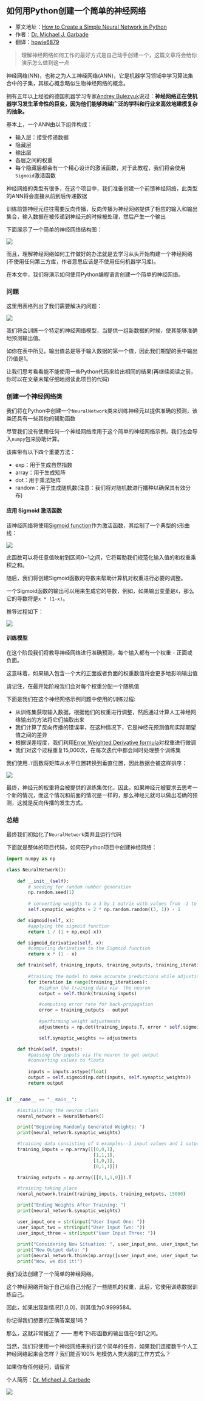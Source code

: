
## 如何用Python创建一个简单的神经网络

- 原文地址：[How to Create a Simple Neural Network in Python](https://www.kdnuggets.com/2018/10/simple-neural-network-python.html)
- 作者：[Dr. Michael J. Garbade](https://www.linkedin.com/in/garbade)
- 翻译：[howie6879](https://github.com/howie6879)

> 理解神经网络如何工作的最好方式是自己动手创建一个，这篇文章将会给你演示怎么做到这一点

神经网络(NN)，也称之为人工神经网络(ANN)，它是机器学习领域中学习算法集合中的子集，其核心概念略似生物神经网络的概念。

拥有五年以上经验的德国机器学习专家[Andrey Bulezyuk](https://www.education-ecosystem.com/andreybu/REaxr-machine-learning-model-python-sklearn-kera/oPGdP-machine-learning-model-python-sklearn-kera/)说过：**神经网络正在使机器学习发生革命性的巨变，因为他们能够跨越广泛的学科和行业来高效地建模复杂的抽象。**

基本上，一个ANN由以下组件构成：

- 输入层：接受传递数据
- 隐藏层
- 输出层
- 各层之间的权重
- 每个隐藏层都会有一个精心设计的激活函数，对于此教程，我们将会使用`Sigmoid`激活函数

神经网络的类型有很多，在这个项目中，我们准备创建一个前馈神经网络，此类型的ANN将会直接从前到后传递数据

训练前馈神经元往往需要反向传播，反向传播为神经网络提供了相应的输入和输出集合，输入数据在被传递到神经元的时候被处理，然后产生一个输出

下面展示了一个简单的神经网络结构图：

![](https://raw.githubusercontent.com/howie6879/howie6879.github.io/img/pictures/1A5B0640-9C9D-4DE6-B15D-249B9A77DC3E.png)

而且，理解神经网络如何工作做好的办法就是去学习从头开始构建一个神经网络(不使用任何第三方库，作者意思应该是不使用任何机器学习库)。

在本文中，我们将演示如何使用Python编程语言创建一个简单的神经网络。

### 问题

这里用表格列出了我们需要解决的问题：

![](https://raw.githubusercontent.com/howie6879/howie6879.github.io/img/pictures/CD5280AA-A4F7-4994-8AB5-13A5B9E60248.png)

我们将会训练一个特定的神经网络模型，当提供一组新数据的时候，使其能够准确地预测输出值。

如你在表中所见，输出值总是等于输入数据的第一个值，因此我们期望的表中输出(?)值是1。

让我们思考看看能不能使用一些Python代码来给出相同的结果(再继续阅读之前，你可以在文章末尾仔细地阅读此项目的代码)

### 创建一个神经网络类

我们将在Python中创建一个`NeuralNetwork`类来训练神经元以提供准确的预测，该类还具有一些其他的辅助函数

尽管我们没有使用任何一个神经网络库用于这个简单的神经网络示例，我们也会导入`numpy`包来协助计算。

该库带有以下四个重要方法：

- exp：用于生成自然指数
- array：用于生成矩阵
- dot：用于乘法矩阵
- random：用于生成随机数(注意：我们将对随机数进行播种以确保其有效分布)

#### 应用 Sigmoid 激活函数

该神经网络将使用[Sigmoid function](https://en.wikipedia.org/wiki/Sigmoid_function)作为激活函数，其绘制了一个典型的`S`形曲线：

![](https://raw.githubusercontent.com/howie6879/howie6879.github.io/img/pictures/A7595F2F-C760-4FCC-8653-62D3EC408632.png)

此函数可以将任意值映射到区间0~1之间，它将帮助我们规范化输入值的和权重乘积之和。

随后，我们将创建Sigmoid函数的导数来帮助计算机对权重进行必要的调整。

一个Sigmoid函数的输出可以用来生成它的导数，例如，如果输出变量是`X`，那么它的导数将是`x * (1-x)`。

推导过程如下：

![](https://raw.githubusercontent.com/howie6879/howie6879.github.io/img/pictures/112BFD8F-A294-4C1E-BC7A-673D6E3D7BDB.png)

#### 训练模型

在这个阶段我们将教导神经网络进行准确预测，每个输入都有一个权重 - 正面或负面。

这意味着，如果输入包含一个大的正面或者负面的权重数值将会更多地影响输出值

请记住，在最开始阶段我们会对每个权重分配一个随机值

下面是我们在这个神经网络示例问题中使用的训练过程:

- 从训练集获取输入数据，根据他们的权重进行调整，然后通过计算人工神经网络输出的方法将它们抽取出来
- 我们计算了反向传播的错误率，在这种情况下，它是神经元预测值和实际期望值之间的差异
- 根据误差程度，我们利用[Error Weighted Derivative formula](https://en.wikipedia.org/wiki/Backpropagation#Finding_the_derivative_of_the_error)对权重进行微调
- 我们对这个过程重复15,000次，在每次迭代中都会同时处理整个训练集

我们使用`.T`函数将矩阵从水平位置转换到垂直位置，因此数据会被这样排序：

![](https://raw.githubusercontent.com/howie6879/howie6879.github.io/img/pictures/B1600115-CEA5-4729-8025-73D503B485D1.png)

最终，神经元的权重将会被提供的训练集优化，因此，如果神经元被要求去思考一个新的情况，而这个情况和前面的情况是一样的，那么神经元就可以做出准确的预测，这就是反向传播的发生方式。

### 总结

最终我们初始化了`NeuralNetwork`类并且运行代码

下面就是整体的项目代码，如何在Python项目中创建神经网络：

``` python
import numpy as np

class NeuralNetwork():
    
    def __init__(self):
        # seeding for random number generation
        np.random.seed(1)
        
        # converting weights to a 3 by 1 matrix with values from -1 to 1 and mean of 0
        self.synaptic_weights = 2 * np.random.random((3, 1)) - 1

    def sigmoid(self, x):
        #applying the sigmoid function
        return 1 / (1 + np.exp(-x))

    def sigmoid_derivative(self, x):
        #computing derivative to the Sigmoid function
        return x * (1 - x)

    def train(self, training_inputs, training_outputs, training_iterations):
        
        #training the model to make accurate predictions while adjusting weights continually
        for iteration in range(training_iterations):
            #siphon the training data via  the neuron
            output = self.think(training_inputs)

            #computing error rate for back-propagation
            error = training_outputs - output
            
            #performing weight adjustments
            adjustments = np.dot(training_inputs.T, error * self.sigmoid_derivative(output))

            self.synaptic_weights += adjustments

    def think(self, inputs):
        #passing the inputs via the neuron to get output   
        #converting values to floats
        
        inputs = inputs.astype(float)
        output = self.sigmoid(np.dot(inputs, self.synaptic_weights))
        return output


if __name__ == "__main__":

    #initializing the neuron class
    neural_network = NeuralNetwork()

    print("Beginning Randomly Generated Weights: ")
    print(neural_network.synaptic_weights)

    #training data consisting of 4 examples--3 input values and 1 output
    training_inputs = np.array([[0,0,1],
                                [1,1,1],
                                [1,0,1],
                                [0,1,1]])

    training_outputs = np.array([[0,1,1,0]]).T

    #training taking place
    neural_network.train(training_inputs, training_outputs, 15000)

    print("Ending Weights After Training: ")
    print(neural_network.synaptic_weights)

    user_input_one = str(input("User Input One: "))
    user_input_two = str(input("User Input Two: "))
    user_input_three = str(input("User Input Three: "))
    
    print("Considering New Situation: ", user_input_one, user_input_two, user_input_three)
    print("New Output data: ")
    print(neural_network.think(np.array([user_input_one, user_input_two, user_input_three])))
    print("Wow, we did it!")
```

我们设法创建了一个简单的神经网络。

这个神经网络开始于自己给自己分配了一些随机的权重，此后，它使用训练数据训练自己。

因此，如果出现新情况[1,0,0]，则其值为0.9999584。

你记得我们想要的正确答案是1吗？

那么，这就非常接近了 —— 思考下`S`形函数的输出值在0到1之间。

当然，我们只使用一个神经网络来执行这个简单的任务，如果我们连接数千个人工神经网络起来会怎样？我们能否100% 地模仿人类大脑的工作方式么？

如果你有任何疑问，请留言

个人简历：[Dr. Michael J. Garbade](https://www.linkedin.com/in/garbade)

![](https://raw.githubusercontent.com/howie6879/howie6879.github.io/img/pictures/howie_wechat.png)